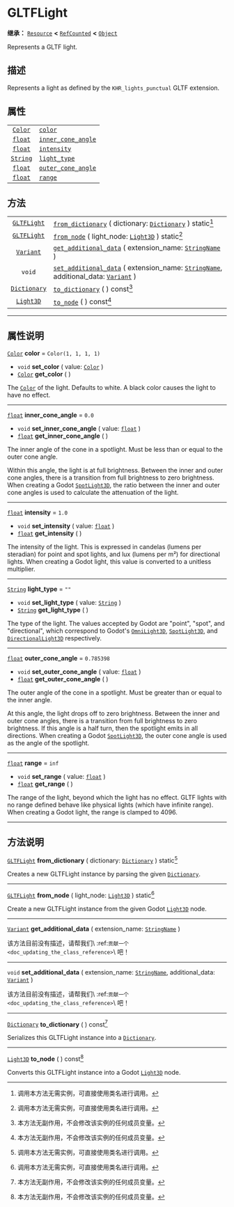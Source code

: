 <!-- ⚠ 请勿编辑本文件 ⚠ -->
<!-- 本文档使用脚本从 WeDot 引擎源码仓库生成。 -->
<!-- 生成脚本：https://github.com/WeDot-Engine/WeDot/tree/4.3/doc/tools/make_md.py； -->
<!-- 原文件：https://github.com/WeDot-Engine/WeDot/tree/4.3/modules/gltf/doc_classes/GLTFLight.xml。 -->

<div id="_class_gltflight"></div>

# GLTFLight

**继承：** [`Resource`](class_resource.md) **<** [`RefCounted`](class_refcounted.md) **<** [`Object`](class_object.md)

Represents a GLTF light.

## 描述

Represents a light as defined by the `KHR_lights_punctual` GLTF extension.

## 属性

|||
|:-:|:--|
| [`Color`](class_color.md)   | [`color`](#class_gltflight_property_color)                       | ``Color(1, 1, 1, 1)`` |
| [`float`](class_float.md)   | [`inner_cone_angle`](#class_gltflight_property_inner_cone_angle) | ``0.0``               |
| [`float`](class_float.md)   | [`intensity`](#class_gltflight_property_intensity)               | ``1.0``               |
| [`String`](class_string.md) | [`light_type`](#class_gltflight_property_light_type)             | ``""``                |
| [`float`](class_float.md)   | [`outer_cone_angle`](#class_gltflight_property_outer_cone_angle) | ``0.785398``          |
| [`float`](class_float.md)   | [`range`](#class_gltflight_property_range)                       | ``inf``               |

## 方法

|||
|:-:|:--|
| [`GLTFLight`](class_gltflight.md)   | [`from_dictionary`](#class_gltflight_method_from_dictionary) ( dictionary: [`Dictionary`](class_dictionary.md) ) static[^static]                                             |
| [`GLTFLight`](class_gltflight.md)   | [`from_node`](#class_gltflight_method_from_node) ( light_node: [`Light3D`](class_light3d.md) ) static[^static]                                                               |
| [`Variant`](class_variant.md)       | [`get_additional_data`](#class_gltflight_method_get_additional_data) ( extension_name: [`StringName`](class_stringname.md) )                                                 |
| `void`                              | [`set_additional_data`](#class_gltflight_method_set_additional_data) ( extension_name: [`StringName`](class_stringname.md), additional_data: [`Variant`](class_variant.md) ) |
| [`Dictionary`](class_dictionary.md) | [`to_dictionary`](#class_gltflight_method_to_dictionary) ( ) const[^const]                                                                                                   |
| [`Light3D`](class_light3d.md)       | [`to_node`](#class_gltflight_method_to_node) ( ) const[^const]                                                                                                               |

<!-- rst-class:: classref-section-separator -->

---

## 属性说明

<div id="_class_gltflight_property_color"></div>

[`Color`](class_color.md) **color** = ``Color(1, 1, 1, 1)`` <div id="class_gltflight_property_color"></div>

- `void` **set_color** ( value: [`Color`](class_color.md) )
- [`Color`](class_color.md) **get_color** ( )

The [`Color`](class_color.md) of the light. Defaults to white. A black color causes the light to have no effect.

<!-- rst-class:: classref-item-separator -->

---

<div id="_class_gltflight_property_inner_cone_angle"></div>

[`float`](class_float.md) **inner_cone_angle** = ``0.0`` <div id="class_gltflight_property_inner_cone_angle"></div>

- `void` **set_inner_cone_angle** ( value: [`float`](class_float.md) )
- [`float`](class_float.md) **get_inner_cone_angle** ( )

The inner angle of the cone in a spotlight. Must be less than or equal to the outer cone angle.

Within this angle, the light is at full brightness. Between the inner and outer cone angles, there is a transition from full brightness to zero brightness. When creating a Godot [`SpotLight3D`](class_spotlight3d.md), the ratio between the inner and outer cone angles is used to calculate the attenuation of the light.

<!-- rst-class:: classref-item-separator -->

---

<div id="_class_gltflight_property_intensity"></div>

[`float`](class_float.md) **intensity** = ``1.0`` <div id="class_gltflight_property_intensity"></div>

- `void` **set_intensity** ( value: [`float`](class_float.md) )
- [`float`](class_float.md) **get_intensity** ( )

The intensity of the light. This is expressed in candelas (lumens per steradian) for point and spot lights, and lux (lumens per m²) for directional lights. When creating a Godot light, this value is converted to a unitless multiplier.

<!-- rst-class:: classref-item-separator -->

---

<div id="_class_gltflight_property_light_type"></div>

[`String`](class_string.md) **light_type** = ``""`` <div id="class_gltflight_property_light_type"></div>

- `void` **set_light_type** ( value: [`String`](class_string.md) )
- [`String`](class_string.md) **get_light_type** ( )

The type of the light. The values accepted by Godot are "point", "spot", and "directional", which correspond to Godot's [`OmniLight3D`](class_omnilight3d.md), [`SpotLight3D`](class_spotlight3d.md), and [`DirectionalLight3D`](class_directionallight3d.md) respectively.

<!-- rst-class:: classref-item-separator -->

---

<div id="_class_gltflight_property_outer_cone_angle"></div>

[`float`](class_float.md) **outer_cone_angle** = ``0.785398`` <div id="class_gltflight_property_outer_cone_angle"></div>

- `void` **set_outer_cone_angle** ( value: [`float`](class_float.md) )
- [`float`](class_float.md) **get_outer_cone_angle** ( )

The outer angle of the cone in a spotlight. Must be greater than or equal to the inner angle.

At this angle, the light drops off to zero brightness. Between the inner and outer cone angles, there is a transition from full brightness to zero brightness. If this angle is a half turn, then the spotlight emits in all directions. When creating a Godot [`SpotLight3D`](class_spotlight3d.md), the outer cone angle is used as the angle of the spotlight.

<!-- rst-class:: classref-item-separator -->

---

<div id="_class_gltflight_property_range"></div>

[`float`](class_float.md) **range** = ``inf`` <div id="class_gltflight_property_range"></div>

- `void` **set_range** ( value: [`float`](class_float.md) )
- [`float`](class_float.md) **get_range** ( )

The range of the light, beyond which the light has no effect. GLTF lights with no range defined behave like physical lights (which have infinite range). When creating a Godot light, the range is clamped to 4096.

<!-- rst-class:: classref-section-separator -->

---

## 方法说明

<div id="_class_gltflight_method_from_dictionary"></div>

[`GLTFLight`](class_gltflight.md) **from_dictionary** ( dictionary: [`Dictionary`](class_dictionary.md) ) static[^static]<div id="class_gltflight_method_from_dictionary"></div>

Creates a new GLTFLight instance by parsing the given [`Dictionary`](class_dictionary.md).

<!-- rst-class:: classref-item-separator -->

---

<div id="_class_gltflight_method_from_node"></div>

[`GLTFLight`](class_gltflight.md) **from_node** ( light_node: [`Light3D`](class_light3d.md) ) static[^static]<div id="class_gltflight_method_from_node"></div>

Create a new GLTFLight instance from the given Godot [`Light3D`](class_light3d.md) node.

<!-- rst-class:: classref-item-separator -->

---

<div id="_class_gltflight_method_get_additional_data"></div>

[`Variant`](class_variant.md) **get_additional_data** ( extension_name: [`StringName`](class_stringname.md) )<div id="class_gltflight_method_get_additional_data"></div>

该方法目前没有描述，请帮我们\ :ref:`贡献一个 <doc_updating_the_class_reference>`\ 吧！

<!-- rst-class:: classref-item-separator -->

---

<div id="_class_gltflight_method_set_additional_data"></div>

`void` **set_additional_data** ( extension_name: [`StringName`](class_stringname.md), additional_data: [`Variant`](class_variant.md) )<div id="class_gltflight_method_set_additional_data"></div>

该方法目前没有描述，请帮我们\ :ref:`贡献一个 <doc_updating_the_class_reference>`\ 吧！

<!-- rst-class:: classref-item-separator -->

---

<div id="_class_gltflight_method_to_dictionary"></div>

[`Dictionary`](class_dictionary.md) **to_dictionary** ( ) const[^const]<div id="class_gltflight_method_to_dictionary"></div>

Serializes this GLTFLight instance into a [`Dictionary`](class_dictionary.md).

<!-- rst-class:: classref-item-separator -->

---

<div id="_class_gltflight_method_to_node"></div>

[`Light3D`](class_light3d.md) **to_node** ( ) const[^const]<div id="class_gltflight_method_to_node"></div>

Converts this GLTFLight instance into a Godot [`Light3D`](class_light3d.md) node.

[^virtual]: 本方法通常需要用户覆盖才能生效。
[^const]: 本方法无副作用，不会修改该实例的任何成员变量。
[^vararg]: 本方法除了能接受在此处描述的参数外，还能够继续接受任意数量的参数。
[^constructor]: 本方法用于构造某个类型。
[^static]: 调用本方法无需实例，可直接使用类名进行调用。
[^operator]: 本方法描述的是使用本类型作为左操作数的有效运算符。
[^bitfield]: 这个值是由下列位标志构成位掩码的整数。
[^void]: 无返回值。
